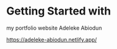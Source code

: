 # Getting Started with 

my portfolio website Adeleke Abiodun 

https://adeleke-abiodun.netlify.app/